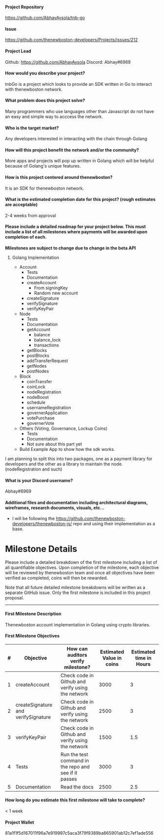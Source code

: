 #### Project Repository
https://github.com/AbhayAysola/tnb-go

#### Issue 
https://github.com/thenewboston-developers/Projects/issues/212

#### Project Lead
Github: https://github.com/AbhayAysola
Discord: Abhay#6969


#### How would you describe your project?
tnbGo is a project which looks to provide an SDK written in Go to interact with thenewboston network.

#### What problem does this project solve?
Many programmers who use languages other than Javascript do not have an easy and simple way to acccess the network.

#### Who is the target market?
Any developers interested in interacting with the chain through Golang

#### How will this project benefit the network and/or the community?
More apps and projects will pop up written in Golang which will be helpful because of Golang's unique features.

#### How is this project centered around thenewboston?
It is an SDK for thenewboston network.

#### What is the estimated completion date for this project? (rough estimates are acceptable)
2-4 weeks from approval

#### Please include a detailed roadmap for your project below. This must include a list of all milestones where payments will be awarded upon completion of each.
**Milestones are subject to change due to change in the beta API**
1. Golang Implementation

    * Account
        * Tests
        * Documentation
        * createAccount
            * From signingKey
            * Random new account
        * createSignature
        * verifySignature
        * verifyKeyPair
    * Node
        * Tests
        * Documentation
        * getAccount
            * balance
            * balance_lock
            * transactions
        * getBlocks
        * postBlocks
        * addTransferRequest
        * getNodes
        * postNodes
    * Block
        * coinTransfer
        * coinLock
        * nodeRegistration
        * nodeBoost
        * schedule
        * usernameRegistration
        * governerApplication
        * votePurchase
        * governerVote
    * Others (Voting, Governance, Lockup Coins)
        * Tests
        * Documentation
        * Not sure about this part yet
    * Build Example App to show how the sdk works.

I am planning to split this into two packages, one as a payment library for developers and the other as a library to maintain the node. (nodeRegistration and such)

#### What is your Discord username?
Abhay#6969

#### Additional files and documentation including architectural diagrams, wireframes, research documents, visuals, etc…
- I will be following the https://github.com/thenewboston-developers/thenewboston-js/ repo and using their implementation as a base.  

# Milestone Details

Please include a detailed breakdown of the first milestone including a list of all quantifiable objectives. Upon 
completion of the milestone, each objective will be reviewed by thenewboston team and once all objectives have been 
verified as completed, coins will then be rewarded.

Note that all future detailed milestone breakdowns will be written as a separate GitHub issue. Only the first milestone 
is included in this project proposal.

---

#### First Milestone Description
Thenewboston account implementation in Golang using crypto libraries.

#### First Milestone Objectives

| # | Objective             | How can auditors verify milestone?     | Estimated Value in coins | Estimated time in Hours |
| - | --------------------- | -------------------------------------- | ------- | ---------------------------------------------- |    
| 1 | createAccount | Check code in Github and verify using the network | 3000 | 3 |
| 2 | createSignature and verifySignature | Check code in Github and verify using the network | 2500 | 3 |
| 3 | verifyKeyPair | Check code in Github and verify using the network | 1500 | 1.5 |
| 4 | Tests | Run the test command in the repo and see if it passes | 3000 | 3 |
| 5 | Documentation| Read the docs | 2500 | 2.5 |

#### How long do you estimate this first milestone will take to complete?
< 1 week

#### Project Wallet
81a1f1f5d167011f96a7e919997c5aca3f79f9389ba865901ab12c7ef1ade556
